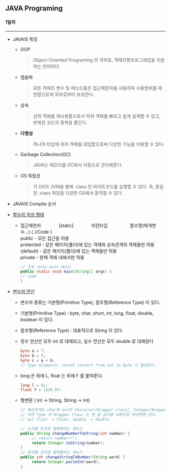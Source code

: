 JAVA Programing
----------------------------------------------------
#### 1일차
____________________________________________________
  - JAVA의 특징

      - OOP

        > Object-Oriented Programing 의 약자로, 객체지향프로그래밍을 지원하는 언어이다.

      - 캡슐화

        > 모든 객체의 변수 및 메소드들은 접근제한자를 사용하여 사용범위를 제한함으로써 외부로부터 보호한다.

      - 상속

        > 상위 객체를 재사용함으로서 하위 객체를 빠르고 쉽게 설계할 수 있고, 반복된 코드의 중복을 줄인다.

      - __다형성__

        > 하나의 타입에 여러 객체를 대입함으로써 다양한 기능을 이용할 수 있다.

      - Garbage Collection(GC)

        > JAVA는 메모리를 GC에서 자동으로 관리해준다.

      - OS 독립성

        > 각 OS의 JVM을 통해 .class 인 바이트코드를 실행할 수 있다. 즉, 동일한 .class 파일을 다양한 OS에서 동작할 수
        있다.

  - JAVA의 Complie 순서

  - [함수의 작성 형태](https://github.com/Hooooong/DAY1_HelloJava/blob/master/src/HelloMain.java)

      - 접근제한자　　　　[static]　　　　리턴타입　　　　　함수명(매개변수...) { //Code }<br>
        public - 모든 접근을 허용<br>
        protected - 같은 패키지(폴더)에 있는 객체와 상속관계의 객체들만 허용<br>
        (default) - 같은 패키지(폴더)에 있는 객체들만 허용<br>
        private - 현재 객체 내에서만 허용<br>

        ```java
        // 주로 쓰이는 main 메소드
        public static void main(String[] args) {
        // code
        }
        ```

  - [변수의 연산](https://github.com/Hooooong/DAY1_HelloJava/blob/master/src/Sub.java)
      - 변수의 종류는 기본형(Primitive Type), 참조형(Reference Type) 이 있다.
      - 기본형(Primitive Type) : byte, char, short, int, long, float, double, boolean 이 있다.
      - 참조형(Reference Type) : 대표적으로 String 이 있다.

      - 정수 연산은 모두 int 로 대체되고, 실수 연산은 모두 double 로 대체된다
        ```java
        byte a = 7;
        byte b = 5;
        byte c = a + b;
        // Type mismatch: cannot convert from int to byte 가 발생한다.
        ```

      - long 은 뒤에 L, float 는 뒤에 F 를 붙여준다.
        ```java
        long l = 5L;
        float f = 1234.5F;
        ```

      - 형변환 ( int -> String, String -> int)
        ```java
        // 특이하게도 char와 int만 Character(Wrapper class), Integer(Wrapper class)의 이름을 쓰고
        // 다른 Type 의 Wrapper Class 는 맨 앞 글자를 대문자로 변경하면 된다.
        // ex) float -> Float, double -> Double

        // 숫자를 문자로 형변환하는 메소드
        public String changeNumberToString(int number) {
        	 // return number+"";
        	 return Integer.toString(number);
        }
        // 문자를 숫자로 형변환하는 메소드
        public int changeStringToNumber(String word) {
        	 return Integer.parseInt(word);
        }
        ```
